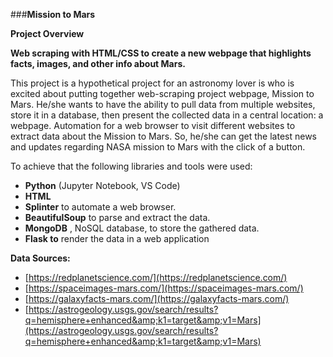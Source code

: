 ###**Mission to Mars**

**Project Overview**

**Web scraping with HTML/CSS to create a new webpage that highlights facts, images, and other info about Mars.**

This project is a hypothetical project for an astronomy lover is who is excited about putting together web-scraping project webpage, Mission to Mars. He/she wants to have the ability to pull data from multiple websites, store it in a database, then present the collected data in a central location: a webpage. Automation for a web browser to visit different websites to extract data about the Mission to Mars. So, he/she can get the latest news and updates regarding NASA mission to Mars with the click of a button.

To achieve that the following libraries and tools were used:

- **Python** (Jupyter Notebook, VS Code)
- **HTML**
- **Splinter** to automate a web browser.
- **BeautifulSoup** to parse and extract the data.
- **MongoDB** , NoSQL database, to store the gathered data.
- **Flask to** render the data in a web application

**Data Sources:**

- [https://redplanetscience.com/](https://redplanetscience.com/)
- [https://spaceimages-mars.com/](https://spaceimages-mars.com/)
- [https://galaxyfacts-mars.com/](https://galaxyfacts-mars.com/)
- [https://astrogeology.usgs.gov/search/results?q=hemisphere+enhanced&amp;k1=target&amp;v1=Mars](https://astrogeology.usgs.gov/search/results?q=hemisphere+enhanced&amp;k1=target&amp;v1=Mars)

